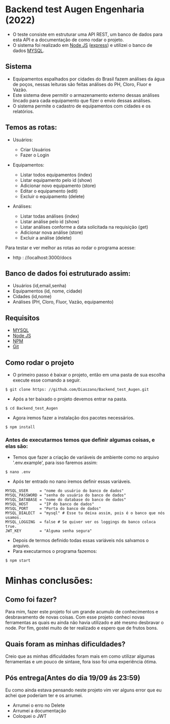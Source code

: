 # Backend test Augen Engenharia (2022)

- O teste consiste em estruturar uma API REST, um banco de dados para esta API e a documentação de como rodar o projeto.
- O sistema foi realizado em [Node JS](https://nodejs.org/en/) ([express](https://expressjs.com/pt-br/)) e utilizei o banco de dados [MYSQL](https://www.mysql.com/).

## Sistema

- Equipamentos espalhados por cidades do Brasil fazem análises da água de poços, nessas leituras são feitas análises do PH, Cloro, Fluor e Vazão.
- Este sistema deve permitir o armazenamento externo dessas análises lincado para cada equipamento que fizer o envio dessas análises.
- O sistema permite o cadastro de equipamentos com cidades e os relatórios.

## Temos as rotas: 

- Usuários: 
    - Criar Usuários
    - Fazer o Login

- Equipamentos: 
    - Listar todos equipamentos (index)
    - Listar equipamento pelo id (show)
    - Adicionar novo equipamento (store)
    - Editar o equipamento (edit)
    - Excluir o equipamento (delete)

- Análises: 
    - Listar todas análises (index)
    - Listar análise pelo id (show)
    - Listar análises conforme a data solicitada na requisição (get)
    - Adicionar nova análise (store)
    - Excluir a análise (delete)

Para testar e ver melhor as rotas ao rodar o programa acesse: 
-    http                                                   : //localhost:3000/docs

## Banco de dados foi estruturado assim: 

- Usuários (id,email,senha)
- Equipamentos (id, nome, cidade)
- Cidades (id,nome)
- Análises (PH, Cloro, Fluor, Vazão, equipamento)

## Requisitos

- [MYSQL](https://www.mysql.com/)
- [Node JS](https://nodejs.org/en/)
- [NPM](https://www.npmjs.com/)
- [Git](https://git-scm.com/)

## Como rodar o projeto

- O primeiro passo é baixar o projeto, então em uma pasta de sua escolha execute esse comando a seguir.

```shell
$ git clone https: //github.com/Diaszano/Backend_test_Augen.git

```

- Após a ter baixado o projeto devemos entrar na pasta.

``` shell
$ cd Backend_test_Augen
```

- Agora iremos fazer a instalação dos pacotes necessários.

```shell
$ npm install
```

### Antes de executarmos temos que definir algumas coisas, e elas são: 

- Temos que fazer a criação de variáveis de ambiente como no arquivo '.env.example', para isso faremos assim: 

```shell
$ nano .env
``` 

- Após ter entrado no nano iremos definir essas variáveis.

```nano
MYSQL_USER     = "nome do usuário do banco de dados"
MYSQL_PASSWORD = "senha do usuário do banco de dados"
MYSQL_DATABASE = "nome do database do banco de dados"
MYSQL_HOST     = "IP do banco de dados"
MYSQL_PORT     = "Porta do banco de dados"
MYSQL_DIALECT  = "mysql" # Esse tu deixa assim, pois é o banco que nós usamos.
MYSQL_LOGGING  = false # Se quiver ver os loggings do banco coloca true.
JWT_KEY        = "Alguma senha segura"
```

- Depois de termos definido todas essas variáveis nós salvamos o arquivo.
- Para executarmos o programa fazemos: 

```shell
$ npm start
```

# Minhas conclusões: 

## Como foi fazer?

Para mim, fazer este projeto foi um grande acumulo de conhecimentos e desbravamento de novas coisas.
Com esse projeto conheci novas ferramentas as quais eu ainda não havia utilizado e até mesmo desbravar o node.
Por fim, gostei muito de ter realizado e espero que de frutos bons.

## Quais foram as minhas dificuldades?

Creio que as minhas dificuldades foram mais em como utilizar algumas ferramentas e um pouco de sintaxe, fora isso foi uma experiência ótima.

## Pós entrega(Antes do dia 19/09 ás 23:59)

Eu como ainda estava pensando neste projeto vim ver alguns error que eu achei que poderiam ter e os arrumei.

- Arrumei o erro no Delete
- Arrumei a documentação
- Coloquei o JWT
